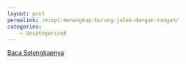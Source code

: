 ```yaml
---
layout: post
permalink: /mimpi-menangkap-burung-jalak-dengan-tangan/
categories:
    - Uncategorized
---
```


[Baca Selengkapnya](/05)